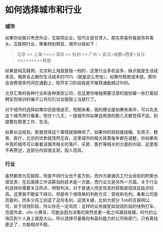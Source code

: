 # 如何选择城市和行业

### 城市
如果你说我只考虑外企、互联网企业，恰巧又是甘肃人，那先恭喜你喜提背井离乡。互联网行业，聚集特别明显，城市分级如下：
> 北京 >> 上海 >>>> 深圳 >= 杭州 >> 广州 > 武汉=成都=西安>长沙 >>>>>>>>>其他

如果是纯互联网，北京和上海就是独一档的，这里行业多机会多，缺点就是生活成本高，租房会占据你生活成本的70%（就是这么夸张），如果你租房成本低，那你会浪费很多时间在通勤上，除开实习阶段我是不推荐通勤超过1h的。

北京汇聚的各种行业和各种类型公司，在这里你唯独需要注意的是别被一些打着招聘实则培训的骗子公司勾引过去狠狠上当就行了。

对于城市的选择如果你还是很迷茫，短期来看，我的建议是如果有条件，可以先去这个城市旅行看看，短住个几天，一座城市你如果连旅游的那几天都觉得不适，别提要在那里工作、生活。

如果长远规划，那我觉得这个事情就很麻烦了。如果你的规划是结婚、生孩子、教育、医疗，北京的优势就荡然无存。这里城市的相关政策每年都在调整，你如果有中意的城市可以看看该城市相关的落户、买房、医疗等相关的方面的内容，这里我不再赘述，这部分内容很主观，因人而异。

### 行业

虽然都贵为互联网，但是不同行业也千差万别，而作为普通员工行业经验的积累也很宝贵，在后面换工作谈薪加码技术是一方面，而行业又是另外一方面。关于行业的选择你需要关注热点、明智判决，对于普通人而言信息的获取是低效且延迟较高。这里我不敢妄下结论，但是有个很简单的判断方式：营收和毛利。看看公司是否盈利，而多少员工创造了这份毛利，这很关键，比如大部分 Tob的互联网公司，处于烧钱阶段，所以存在一定风险：这样的业务就犹如烧钱阶段的快狗打车、百度外卖、ofo 小黄车，可能会因为决策的突然变更一夜之间满目疮痍，时代的尘埃压到个人身上就是大山，所以选择尽量看向有盈利能力的公司和部门，只有离钱更近了，方能相对平稳。